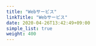 ```yaml
---
title: "Webサービス"
linkTitle: "Webサービス"
date: 2020-04-26T13:42:49+09:00
simple_list: true
weight: 400
---
```


